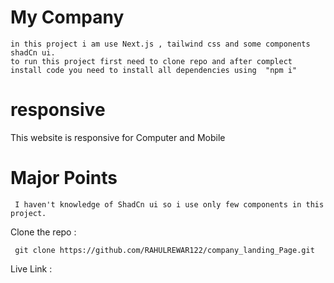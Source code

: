 
# My Company
    in this project i am use Next.js , tailwind css and some components shadCn ui.
    to run this project first need to clone repo and after complect install code you need to install all dependencies using  "npm i"


# responsive
 This website is responsive for Computer and Mobile

# Major Points
```
 I haven't knowledge of ShadCn ui so i use only few components in this project.
```

Clone the repo : 
```
 git clone https://github.com/RAHULREWAR122/company_landing_Page.git
```

Live Link :
```
 
```